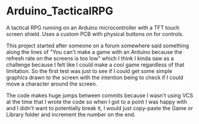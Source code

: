 # Arduino_TacticalRPG
A tactical RPG running on an Arduino microcontroller with a TFT touch screen shield. Uses a custom PCB with physical buttons on for controls.

This project started after someone on a forum somewhere said something along the lines of "You can't make a game with an Arduino because the refresh rate on the screens is too low" which I think I kinda saw as a challenge because I felt like I could make a cool game regardless of that limitation. So the first test was just to see if I could get some simple graphics drawn to the screen with the intention being to check if I could move a character around the screen.

The code makes huge jumps between commits because I wasn't using VCS at the time that I wrote the code so when I got to a point I was happy with and I didn't want to potentially break it, I would just copy-paste the Game or Library folder and increment the number on the end.
